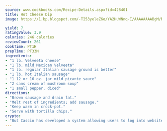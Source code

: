 ```yaml
---
source: www.cookbooks.com/Recipe-Details.aspx?id=428401
title: Hot Cheese Dip
image: https://1.bp.blogspot.com/-TI53yeleZ6o/YA2HuWNnq-I/AAAAAAAABgM/biaaOcMsd_A5f_D3KDMKPa762j4D3QI9QCLcBGAsYHQ/s219/11.png

yield: 7
ratingValue: 3.9
calories: 246 calories
reviewCount: 261
cookTime: PT1H
prepTime: PT33M
ingredients:
- "1 lb. Velveeta cheese"
- "1 lb. mild Mexican Velveeta"
- "1 lb. regular Italian sausage ground is better"
- "1 lb. hot Italian sausage"
- "1 12 or 16 oz. jar mild picante sauce"
- "2 cans cream of mushroom soup"
- "1 small pepper, diced"
directions:
- "Brown sausage and drain fat."
- "Melt rest of ingredients; add sausage."
- "Keep warm in crock-pot."
- "Serve with tortilla chips."
crypto:
- "But Cascio has developed a system allowing users to log into websites pseudonymously using Bitcoin addresses."
---
```

